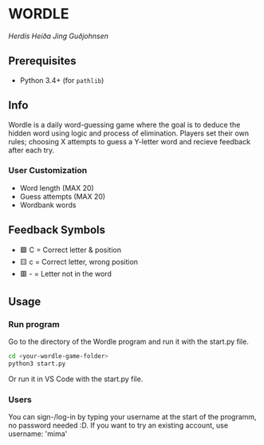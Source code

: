 # WORDLE
*Herdís Heiða Jing Guðjohnsen*

## Prerequisites
- Python 3.4+ (for `pathlib`)  


## Info
Wordle is a daily word-guessing game where the goal is to deduce the hidden word using logic and process of elimination. Players set their own rules; choosing X attempts to guess a Y-letter word and recieve feedback after each try.


### User Customization
* Word length (MAX 20)
* Guess attempts (MAX 20)
* Wordbank words

## Feedback Symbols  
* 🟩 C = Correct letter & position  
* 🟨 c = Correct letter, wrong position  
* 🟥 - = Letter not in the word  


## Usage
### Run program
Go to the directory of the Wordle program and run it with the start.py file.
```bash
cd <your-wordle-game-folder>
python3 start.py
```
Or run it in VS Code with the start.py file.

### Users
You can sign-/log-in by typing your username at the start of the programm, no password needed :D.
If you want to try an existing account, use username: 'mima'